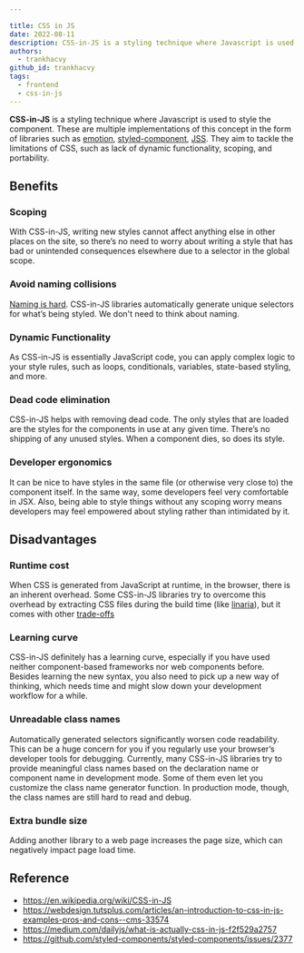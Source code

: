 ```yaml
---

title: CSS in JS
date: 2022-08-11
description: CSS-in-JS is a styling technique where Javascript is used to style the component.
authors:
  - trankhacvy
github_id: trankhacvy
tags:
  - frontend
  - css-in-js
---
```


**CSS-in-JS** is a styling technique where Javascript is used to style the component. These are multiple implementations of this concept in the form of libraries such as [emotion](https://emotion.sh), [styled-component](https://styled-components.com/), [JSS](https://cssinjs.org). They aim to tackle the limitations of CSS, such as lack of dynamic functionality, scoping, and portability.

## Benefits

### Scoping

With CSS-in-JS, writing new styles cannot affect anything else in other places on the site, so there’s no need to worry about writing a style that has bad or unintended consequences elsewhere due to a selector in the global scope.

### Avoid naming collisions

[Naming is hard](https://hilton.org.uk/blog/why-naming-things-is-hard). CSS-in-JS libraries automatically generate unique selectors for what’s being styled. We don't need to think about naming.

### Dynamic Functionality

As CSS-in-JS is essentially JavaScript code, you can apply complex logic to your style rules, such as loops, conditionals, variables, state-based styling, and more.

### Dead code elimination

CSS-in-JS helps with removing dead code. The only styles that are loaded are the styles for the components in use at any given time. There’s no shipping of any unused styles. When a component dies, so does its style.

### Developer ergonomics

It can be nice to have styles in the same file (or otherwise very close to) the component itself. In the same way, some developers feel very comfortable in JSX. Also, being able to style things without any scoping worry means developers may feel empowered about styling rather than intimidated by it.

## Disadvantages

### Runtime cost

When CSS is generated from JavaScript at runtime, in the browser, there is an inherent overhead. Some CSS-in-JS libraries try to overcome this overhead by extracting CSS files during the build time (like [linaria](https://linaria.dev)), but it comes with other [trade-offs](https://github.com/styled-components/styled-components/issues/2377)

### Learning curve

CSS-in-JS definitely has a learning curve, especially if you have used neither component-based frameworks nor web components before. Besides learning the new syntax, you also need to pick up a new way of thinking, which needs time and might slow down your development workflow for a while.

### Unreadable class names

Automatically generated selectors significantly worsen code readability. This can be a huge concern for you if you regularly use your browser’s developer tools for debugging. Currently, many CSS-in-JS libraries try to provide meaningful class names based on the declaration name or component name in development mode. Some of them even let you customize the class name generator function. In production mode, though, the class names are still hard to read and debug.

### Extra bundle size

Adding another library to a web page increases the page size, which can negatively impact page load time.

## Reference

- https://en.wikipedia.org/wiki/CSS-in-JS
- https://webdesign.tutsplus.com/articles/an-introduction-to-css-in-js-examples-pros-and-cons--cms-33574
- https://medium.com/dailyjs/what-is-actually-css-in-js-f2f529a2757
- https://github.com/styled-components/styled-components/issues/2377
